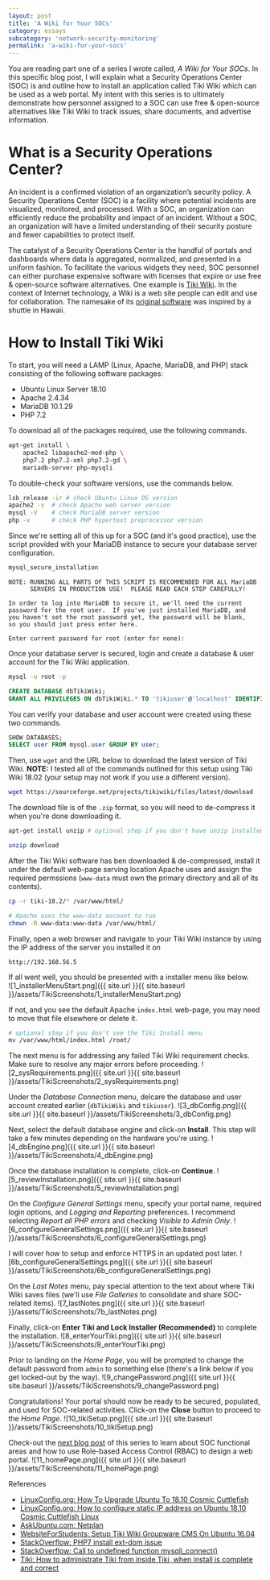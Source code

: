 ```yaml
---
layout: post
title: 'A Wiki for Your SOCs'
category: essays
subcategory: 'network-security-monitoring'
permalink: 'a-wiki-for-your-socs'
---
```


You are reading part one of a series I wrote called, *A Wiki for Your SOCs*. In this specific blog post, I will explain what a Security Operations Center (SOC) is and outline how to install an application called Tiki Wiki which can be used as a web portal. My intent with this series is to ultimately demonstrate how personnel assigned to a SOC can use free & open-source alternatives like Tiki Wiki to track issues, share documents, and advertise information. 

# What is a Security Operations Center? 
An incident is a confirmed violation of an organization’s security policy. A Security Operations Center (SOC) is a facility where potential incidents are visualized, monitored, and processed. With a SOC, an organization can efficiently reduce the probability and impact of an incident. Without a SOC, an organization will have a limited understanding of their security posture and fewer capabilities to protect itself.

The catalyst of a Security Operations Center is the handful of portals and dashboards where data is aggregated, normalized, and presented in a uniform fashion. To facilitate the various widgets they need, SOC personnel can either purchase expensive software with licenses that expire or use free & open-source software alternatives. One example is [Tiki Wiki](https://tiki.org). In the context of Internet technology, a Wiki is a web site people can edit and use for collaboration. The namesake of its [original software](http://c2.com/doc/etymology.html) was inspired by a shuttle in Hawaii.

# How to Install  Tiki Wiki
To start, you will need a LAMP (Linux, Apache, MariaDB, and PHP) stack consisting of the following software packages:
* Ubuntu Linux Server 18.10
* Apache 2.4.34
* MariaDB 10.1.29
* PHP 7.2

To download all of the packages required, use the following commands. 
```bash
apt-get install \
	apache2 libapache2-mod-php \
	php7.2 php7.2-xml php7.2-gd \
	mariadb-server php-mysqli
```

To double-check your software versions, use the commands below. 
```bash
lsb_release -ir # check Ubuntu Linux OS version
apache2 -v	# check Apache web server version
mysql -V	# check MariaDB server version
php -v		# check PHP hypertext preprocessor version
```

Since we're setting all of this up for a SOC (and it's good practice),  use the script provided with your MariaDB instance to secure your database server configuration. 
```bash
mysql_secure_installation
```
```
NOTE: RUNNING ALL PARTS OF THIS SCRIPT IS RECOMMENDED FOR ALL MariaDB
      SERVERS IN PRODUCTION USE!  PLEASE READ EACH STEP CAREFULLY!

In order to log into MariaDB to secure it, we'll need the current
password for the root user.  If you've just installed MariaDB, and
you haven't set the root password yet, the password will be blank,
so you should just press enter here.

Enter current password for root (enter for none):
```

Once your database server is secured, login and create a database & user account for the Tiki Wiki application. 
```bash
mysql -u root -p
```
```sql
CREATE DATABASE dbTikiWiki;
GRANT ALL PRIVILEGES ON dbTikiWiki.* TO 'tikiuser'@'localhost' IDENTIFIED BY 'tikiuser' WITH GRANT OPTION;
```
You can verify your database and user account were created using these two commands. 
```sql
SHOW DATABASES;
SELECT user FROM mysql.user GROUP BY user;
```

Then, use `wget` and the URL below to download the latest version of Tiki Wiki. <b>NOTE:</b> I tested all of the commands outlined for this setup using Tiki Wiki 18.02 (your setup may not work if you use a different version). 
```bash
wget https://sourceforge.net/projects/tikiwiki/files/latest/download 
```
The download file is of the `.zip` format, so you will need to de-compress it when you're done downloading it. 
```bash
apt-get install unzip # optional step if you don't have unzip installed
```
```bash
unzip download
```
After the Tiki Wiki software has ben downloaded & de-compressed, install it under the default web-page serving location Apache uses and assign the required permssions (`www-data` must own the primary directory and all of its contents). 
```bash
cp -r tiki-18.2/* /var/www/html/
```
```bash
# Apache uses the www-data account to run
chown -R www-data:www-data /var/www/html/
```
Finally, open a web browser and navigate to your Tiki Wiki instance by using the IP address of the server you installed it on 
```
http://192.168.56.5
```

If all went well, you should be presented with a installer menu like below.<br>
![1_installerMenuStart.png]({{ site.url }}{{ site.baseurl }}/assets/TikiScreenshots/1_installerMenuStart.png)

If not, and you see the default Apache `index.html` web-page, you may need to move that file elsewhere or delete it. 
```bash
# optional step if you don't see the Tiki Install menu
mv /var/www/html/index.html /root/
```

The next menu is for addressing any failed Tiki Wiki requirement checks. Make sure to resolve any major errors before proceeding. 
![2_sysRequirements.png]({{ site.url }}{{ site.baseurl }}/assets/TikiScreenshots/2_sysRequirements.png)

Under the *Database Connection* menu, delcare the database and user account created earlier (`dbTikiWiki` and `tikiuser`). 
![3_dbConfig.png]({{ site.url }}{{ site.baseurl }}/assets/TikiScreenshots/3_dbConfig.png)

Next, select the default database engine and click-on **Install**. This step will take a few minutes depending on the hardware you're using. 
![4_dbEngine.png]({{ site.url }}{{ site.baseurl }}/assets/TikiScreenshots/4_dbEngine.png)

Once the database installation is complete, click-on **Continue**. 
![5_reviewInstallation.png]({{ site.url }}{{ site.baseurl }}/assets/TikiScreenshots/5_reviewInstallation.png)

On the *Configure General Settings* menu, specify your portal name, required login options, and *Logging and Reporting* preferences. I recommend selecting *Report all PHP errors* and checking *Visible to Admin Only*.
![6_configureGeneralSettings.png]({{ site.url }}{{ site.baseurl }}/assets/TikiScreenshots/6_configureGeneralSettings.png)

I will cover how to setup and enforce HTTPS in an updated post later. 
![6b_configureGeneralSettings.png]({{ site.url }}{{ site.baseurl }}/assets/TikiScreenshots/6b_configureGeneralSettings.png)

On the *Last Notes* menu, pay special attention to the text about where Tiki Wiki saves files (we'll use *File Galleries* to consolidate and share SOC-related items). 
![7_lastNotes.png]({{ site.url }}{{ site.baseurl }}/assets/TikiScreenshots/7b_lastNotes.png)

Finally, click-on **Enter Tiki and Lock Installer (Recommended)** to complete the installation. 
![8_enterYourTiki.png]({{ site.url }}{{ site.baseurl }}/assets/TikiScreenshots/8_enterYourTiki.png)

Prior to landing on the *Home Page*, you will be prompted to change the default password from `admin` to something else (there's a link below if you get locked-out by the way).
![9_changePassword.png]({{ site.url }}{{ site.baseurl }}/assets/TikiScreenshots/9_changePassword.png)

Congratulations! Your portal should now be ready to be secured, populated, and used for SOC-related activities. Click-on the **Close** button to proceed to the *Home Page*. 
![10_tikiSetup.png]({{ site.url }}{{ site.baseurl }}/assets/TikiScreenshots/10_tikiSetup.png)

Check-out the [next blog post](https://cyberphor.github.io/blog) of this series to learn about SOC functional areas and how to use Role-based Access Control (RBAC) to design a web portal.
![11_homePage.png]({{ site.url }}{{ site.baseurl }}/assets/TikiScreenshots/11_homePage.png)

References
* [LinuxConfig.org: How To Upgrade Ubuntu To 18.10 Cosmic Cuttlefish](https://linuxconfig.org/how-to-upgrade-ubuntu-to-18-10-cosmic-cuttlefish)
* [LinuxConfig.org: How to configure static IP address on Ubuntu 18.10 Cosmic Cuttlefish Linux](https://linuxconfig.org/how-to-configure-static-ip-address-on-ubuntu-18-10-cosmic-cuttlefish-linux)
* [AskUbuntu.com: Netplan](https://askubuntu.com/questions/984445/netplan-configuration-on-ubuntu-17-04-virtual-machine/1051542#1051542)
* [WebsiteForStudents: Setup Tiki Wiki Groupware CMS On Ubuntu 16.04](https://websiteforstudents.com/setup-tiki-wiki-groupware-cms-on-ubuntu-16-04-17-10-18-04-with-nginx-mariadb-and-php-7-1-support/) 
* [StackOverflow: PHP7 install ext-dom issue](https://stackoverflow.com/questions/43408604/php7-install-ext-dom-issue)
* [StackOverflow: Call to undefined function mysqli_connect()](https://stackoverflow.com/questions/25281467/fatal-error-call-to-undefined-function-mysqli-connect)
* [Tiki: How to administrate Tiki from inside Tiki, when install is complete and correct](https://tiki.org/tiki-view_faq.php?faqId=3#q94)
